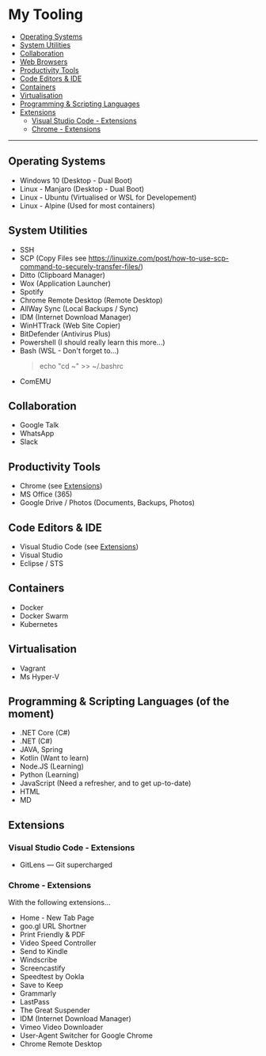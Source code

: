 # My Tooling

- [Operating Systems](#OperatingSystems)
- [System Utilities](#SystemUtilities)
- [Collaboration](#Collaboration)
- [Web Browsers](#WebBrowsers)
- [Productivity Tools](#ProductivityTools)
- [Code Editors & IDE](#CodeEditors)
- [Containers](#Containers)
- [Virtualisation](#Virtualisation)
- [Programming & Scripting Languages](#ProgrammingScriptingLanguages)
- [Extensions](#Extensions)
  - [Visual Studio Code - Extensions](#VisualStudioCode-Extensions)
  - [Chrome - Extensions](#Chrome-Extensions)
---

## <a name="OperatingSystems"></a>Operating Systems

- Windows 10 (Desktop - Dual Boot)
- Linux - Manjaro (Desktop  - Dual Boot)
- Linux - Ubuntu (Virtualised or WSL for Developement)
- Linux - Alpine (Used for most containers)

## <a name="SystemUtilities"></a>System Utilities

- SSH
- SCP (Copy Files see https://linuxize.com/post/how-to-use-scp-command-to-securely-transfer-files/)
- Ditto (Clipboard Manager)
- Wox (Application Launcher)
- Spotify
- Chrome Remote Desktop (Remote Desktop)
- AllWay Sync (Local Backups / Sync)
- IDM (Internet Download Manager)
- WinHTTrack (Web Site Copier)
- BitDefender (Antivirus Plus)
- Powershell (I should really learn this more...)
- Bash (WSL - Don't forget to...)
  > echo "cd ~" >> ~/.bashrc
- ComEMU

## <a name="Collaboration"></a>Collaboration

- Google Talk
- WhatsApp
- Slack

## <a name="ProductivityTools"></a>Productivity Tools

- Chrome (see [Extensions](Chrome-Extensions))
- MS Office (365)
- Google Drive / Photos (Documents, Backups, Photos)

## <a name="CodeEditors"></a>Code Editors & IDE

- Visual Studio Code (see [Extensions](#VisualStudioCode-Extensions))
- Visual Studio
- Eclipse / STS

## <a name="Containers"></a>Containers

- Docker
- Docker Swarm
- Kubernetes

## <a name="Virtualisation"></a>Virtualisation

- Vagrant
- Ms Hyper-V

## <a name="ProgrammingScriptingLanguages"></a>Programming & Scripting Languages (of the moment)

- .NET Core (C#)
- .NET (C#)
- JAVA, Spring
- Kotlin (Want to learn)
- Node.JS (Learning)
- Python (Learning)
- JavaScript (Need a refresher, and to get up-to-date)
- HTML
- MD

## <a name="Extensions"></a>Extensions

### <a name="VisualStudioCode-Extensions"></a>Visual Studio Code - Extensions

- GitLens — Git supercharged

### <a name="Chrome-Extensions"></a>Chrome - Extensions

With the following extensions...

- Home - New Tab Page
- goo.gl URL Shortner
- Print Friendly & PDF
- Video Speed Controller
- Send to Kindle
- Windscribe
- Screencastify
- Speedtest by Ookla
- Save to Keep
- Grammarly
- LastPass
- The Great Suspender
- IDM (Internet Download Manager)
- Vimeo Video Downloader
- User-Agent Switcher for Google Chrome
- Chrome Remote Desktop